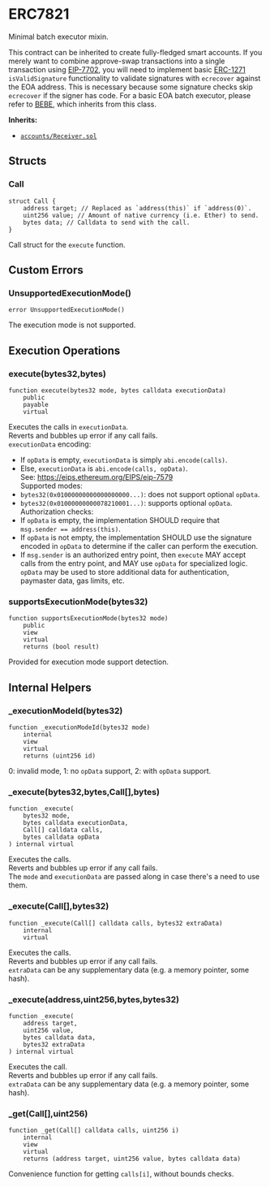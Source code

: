 # ERC7821

Minimal batch executor mixin.


This contract can be inherited to create fully-fledged smart accounts.
If you merely want to combine approve-swap transactions into a single transaction
using [EIP-7702](https://eips.ethereum.org/EIPS/eip-7702), you will need to implement basic
[ERC-1271](https://eips.ethereum.org/EIPS/eip-1271) `isValidSignature` functionality to
validate signatures with `ecrecover` against the EOA address. This is necessary because some
signature checks skip `ecrecover` if the signer has code. For a basic EOA batch executor,
please refer to [BEBE](https://github.com/vectorized/bebe), which inherits from this class.

<b>Inherits:</b>  

- [`accounts/Receiver.sol`](accounts/receiver.md)  


<!-- customintro:start --><!-- customintro:end -->

## Structs

### Call

```solidity
struct Call {
    address target; // Replaced as `address(this)` if `address(0)`.
    uint256 value; // Amount of native currency (i.e. Ether) to send.
    bytes data; // Calldata to send with the call.
}
```

Call struct for the `execute` function.

## Custom Errors

### UnsupportedExecutionMode()

```solidity
error UnsupportedExecutionMode()
```

The execution mode is not supported.

## Execution Operations

### execute(bytes32,bytes)

```solidity
function execute(bytes32 mode, bytes calldata executionData)
    public
    payable
    virtual
```

Executes the calls in `executionData`.   
Reverts and bubbles up error if any call fails.   
`executionData` encoding:   
- If `opData` is empty, `executionData` is simply `abi.encode(calls)`.   
- Else, `executionData` is `abi.encode(calls, opData)`.   
  See: https://eips.ethereum.org/EIPS/eip-7579   
Supported modes:   
- `bytes32(0x01000000000000000000...)`: does not support optional `opData`.   
- `bytes32(0x01000000000078210001...)`: supports optional `opData`.   
Authorization checks:   
- If `opData` is empty, the implementation SHOULD require that   
  `msg.sender == address(this)`.   
- If `opData` is not empty, the implementation SHOULD use the signature   
  encoded in `opData` to determine if the caller can perform the execution.   
- If `msg.sender` is an authorized entry point, then `execute` MAY accept   
  calls from the entry point, and MAY use `opData` for specialized logic.   
`opData` may be used to store additional data for authentication,   
paymaster data, gas limits, etc.

### supportsExecutionMode(bytes32)

```solidity
function supportsExecutionMode(bytes32 mode)
    public
    view
    virtual
    returns (bool result)
```

Provided for execution mode support detection.

## Internal Helpers

### _executionModeId(bytes32)

```solidity
function _executionModeId(bytes32 mode)
    internal
    view
    virtual
    returns (uint256 id)
```

0: invalid mode, 1: no `opData` support, 2: with `opData` support.

### _execute(bytes32,bytes,Call[],bytes)

```solidity
function _execute(
    bytes32 mode,
    bytes calldata executionData,
    Call[] calldata calls,
    bytes calldata opData
) internal virtual
```

Executes the calls.   
Reverts and bubbles up error if any call fails.   
The `mode` and `executionData` are passed along in case there's a need to use them.

### _execute(Call[],bytes32)

```solidity
function _execute(Call[] calldata calls, bytes32 extraData)
    internal
    virtual
```

Executes the calls.   
Reverts and bubbles up error if any call fails.   
`extraData` can be any supplementary data (e.g. a memory pointer, some hash).

### _execute(address,uint256,bytes,bytes32)

```solidity
function _execute(
    address target,
    uint256 value,
    bytes calldata data,
    bytes32 extraData
) internal virtual
```

Executes the call.   
Reverts and bubbles up error if any call fails.   
`extraData` can be any supplementary data (e.g. a memory pointer, some hash).

### _get(Call[],uint256)

```solidity
function _get(Call[] calldata calls, uint256 i)
    internal
    view
    virtual
    returns (address target, uint256 value, bytes calldata data)
```

Convenience function for getting `calls[i]`, without bounds checks.